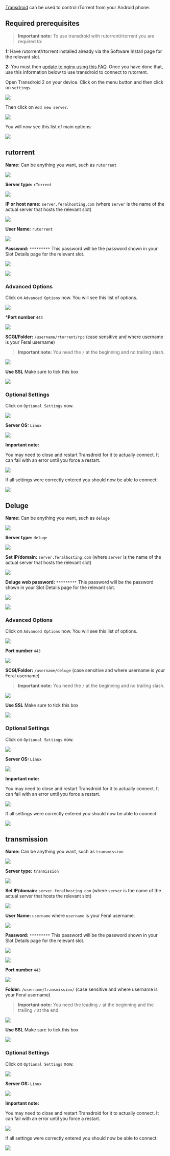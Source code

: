 
[Transdroid](http://transdroid.org) can be used to control rTorrent from your Android phone.

Required prerequisites
---

> **Important note:** To use transdroid with rutorrent/rtorrent you are required to:

**1:** Have rutorrent/rtorrent installed already via the Software Install page for the relevant slot.

**2:** You must then [update to nginx using this FAQ](https://www.feralhosting.com/faq/view?question=231). Once you have done that, use this information below to use transdroid to connect to rutorrent.

Open Transdroid 2 on your device. Click on the menu button and then click on `settings`.

![](https://raw.github.com/feralhosting/feralfilehosting/master/Feral%20Wiki/Other%20software/Transdroid%20to%20Control%20rTorrent%20-%20Deluge%20-%20Transmission%20From%20Your%20Android%20Phone/main/settings.png)

Then click on `Add new server`.

![](https://raw.github.com/feralhosting/feralfilehosting/master/Feral%20Wiki/Other%20software/Transdroid%20to%20Control%20rTorrent%20-%20Deluge%20-%20Transmission%20From%20Your%20Android%20Phone/main/addserver.png)

You will now see this list of main options:

![](https://raw.github.com/feralhosting/feralfilehosting/master/Feral%20Wiki/Other%20software/Transdroid%20to%20Control%20rTorrent%20-%20Deluge%20-%20Transmission%20From%20Your%20Android%20Phone/main/mainoptions.png)

rutorrent
---

**Name:** Can be anything you want, such as `rutorrent`

![](https://raw.github.com/feralhosting/feralfilehosting/master/Feral%20Wiki/Other%20software/Transdroid%20to%20Control%20rTorrent%20-%20Deluge%20-%20Transmission%20From%20Your%20Android%20Phone/rutorrent/name.png)

**Server type:** `rTorrent`

![](https://raw.github.com/feralhosting/feralfilehosting/master/Feral%20Wiki/Other%20software/Transdroid%20to%20Control%20rTorrent%20-%20Deluge%20-%20Transmission%20From%20Your%20Android%20Phone/rutorrent/servertype.png)

**IP or host name:** `server.feralhosting.com` (where `server` is the name of the actual server that hosts the relevant slot)

![](https://raw.github.com/feralhosting/feralfilehosting/master/Feral%20Wiki/Other%20software/Transdroid%20to%20Control%20rTorrent%20-%20Deluge%20-%20Transmission%20From%20Your%20Android%20Phone/main/hostname.png)

**User Name:** `rutorrent`

![](https://raw.github.com/feralhosting/feralfilehosting/master/Feral%20Wiki/Other%20software/Transdroid%20to%20Control%20rTorrent%20-%20Deluge%20-%20Transmission%20From%20Your%20Android%20Phone/rutorrent/username.png)

**Password:** `*********`  This password will be the password shown in your Slot Details page for the relevant slot.

![](https://raw.github.com/feralhosting/feralfilehosting/master/Feral%20Wiki/0%20Generic/rutorrent.slotdetails.png)

![](https://raw.github.com/feralhosting/feralfilehosting/master/Feral%20Wiki/Other%20software/Transdroid%20to%20Control%20rTorrent%20-%20Deluge%20-%20Transmission%20From%20Your%20Android%20Phone/main/password.png)

### Advanced Options

Click on `Advanced Options` now. You will see this list of options.

![](https://raw.github.com/feralhosting/feralfilehosting/master/Feral%20Wiki/Other%20software/Transdroid%20to%20Control%20rTorrent%20-%20Deluge%20-%20Transmission%20From%20Your%20Android%20Phone/main/advancedoptions.png)

***Port number** `443`

![](https://raw.github.com/feralhosting/feralfilehosting/master/Feral%20Wiki/Other%20software/Transdroid%20to%20Control%20rTorrent%20-%20Deluge%20-%20Transmission%20From%20Your%20Android%20Phone/main/port.png)

**SCGI/Folder:** `/username/rtorrent/rpc` (case sensitive and where username is your Feral username)

> **Important note:** You need the `/` at the beginning and no trailing slash.

![](https://raw.github.com/feralhosting/feralfilehosting/master/Feral%20Wiki/Other%20software/Transdroid%20to%20Control%20rTorrent%20-%20Deluge%20-%20Transmission%20From%20Your%20Android%20Phone/rutorrent/scgipath.png)

**Use SSL** Make sure to tick this box

![](https://raw.github.com/feralhosting/feralfilehosting/master/Feral%20Wiki/Other%20software/Transdroid%20to%20Control%20rTorrent%20-%20Deluge%20-%20Transmission%20From%20Your%20Android%20Phone/main/ssl.png)

### Optional Settings

Click on `Optional Settings` now.

![](https://raw.github.com/feralhosting/feralfilehosting/master/Feral%20Wiki/Other%20software/Transdroid%20to%20Control%20rTorrent%20-%20Deluge%20-%20Transmission%20From%20Your%20Android%20Phone/main/optionalsettings.png)

**Server OS:** `Linux`

![](https://raw.github.com/feralhosting/feralfilehosting/master/Feral%20Wiki/Other%20software/Transdroid%20to%20Control%20rTorrent%20-%20Deluge%20-%20Transmission%20From%20Your%20Android%20Phone/main/serveros.png)

**Important note:**

You may need to close and restart Transdroid for it to actually connect. It can fail with an error until you force a restart.

![](https://raw.github.com/feralhosting/feralfilehosting/master/Feral%20Wiki/Other%20software/Transdroid%20to%20Control%20rTorrent%20-%20Deluge%20-%20Transmission%20From%20Your%20Android%20Phone/main/forceend.png)

If all settings were correctly entered you should now be able to connect:

![](https://raw.github.com/feralhosting/feralfilehosting/master/Feral%20Wiki/Other%20software/Transdroid%20to%20Control%20rTorrent%20-%20Deluge%20-%20Transmission%20From%20Your%20Android%20Phone/rutorrent/rutorrentfinal.png)

Deluge
---

**Name:** Can be anything you want, such as `deluge`

![](https://raw.github.com/feralhosting/feralfilehosting/master/Feral%20Wiki/Other%20software/Transdroid%20to%20Control%20rTorrent%20-%20Deluge%20-%20Transmission%20From%20Your%20Android%20Phone/deluge/name.png)

**Server type:** `deluge`

![](https://raw.github.com/feralhosting/feralfilehosting/master/Feral%20Wiki/Other%20software/Transdroid%20to%20Control%20rTorrent%20-%20Deluge%20-%20Transmission%20From%20Your%20Android%20Phone/deluge/servertype.png)

**Set IP/domain:** `server.feralhosting.com` (where `server` is the name of the actual server that hosts the relevant slot)

![](https://raw.github.com/feralhosting/feralfilehosting/master/Feral%20Wiki/Other%20software/Transdroid%20to%20Control%20rTorrent%20-%20Deluge%20-%20Transmission%20From%20Your%20Android%20Phone/main/hostname.png)

**Deluge web password:** `*********`  This password will be the password shown in your Slot Details page for the relevant slot.

![](https://raw.github.com/feralhosting/feralfilehosting/master/Feral%20Wiki/0%20Generic/deluge.slotdetails.png)

![](https://raw.github.com/feralhosting/feralfilehosting/master/Feral%20Wiki/Other%20software/Transdroid%20to%20Control%20rTorrent%20-%20Deluge%20-%20Transmission%20From%20Your%20Android%20Phone/deluge/webpassword.png)

### Advanced Options

Click on `Advanced Options` now. You will see this list of options.

![](https://raw.github.com/feralhosting/feralfilehosting/master/Feral%20Wiki/Other%20software/Transdroid%20to%20Control%20rTorrent%20-%20Deluge%20-%20Transmission%20From%20Your%20Android%20Phone/main/advancedoptions.png)

**Port number** `443`

![](https://raw.github.com/feralhosting/feralfilehosting/master/Feral%20Wiki/Other%20software/Transdroid%20to%20Control%20rTorrent%20-%20Deluge%20-%20Transmission%20From%20Your%20Android%20Phone/main/port.png)

**SCGI/Folder:** `/username/deluge` (case sensitive and where username is your Feral username)

> **Important note:** You need the `/` at the beginning and no trailing slash.

![](https://raw.github.com/feralhosting/feralfilehosting/master/Feral%20Wiki/Other%20software/Transdroid%20to%20Control%20rTorrent%20-%20Deluge%20-%20Transmission%20From%20Your%20Android%20Phone/deluge/folderpath.png)

**Use SSL** Make sure to tick this box

![](https://raw.github.com/feralhosting/feralfilehosting/master/Feral%20Wiki/Other%20software/Transdroid%20to%20Control%20rTorrent%20-%20Deluge%20-%20Transmission%20From%20Your%20Android%20Phone/main/ssl.png)

### Optional Settings

Click on `Optional Settings` now.

![](https://raw.github.com/feralhosting/feralfilehosting/master/Feral%20Wiki/Other%20software/Transdroid%20to%20Control%20rTorrent%20-%20Deluge%20-%20Transmission%20From%20Your%20Android%20Phone/main/optionalsettings.png)

**Server OS:** `Linux`

![](https://raw.github.com/feralhosting/feralfilehosting/master/Feral%20Wiki/Other%20software/Transdroid%20to%20Control%20rTorrent%20-%20Deluge%20-%20Transmission%20From%20Your%20Android%20Phone/main/serveros.png)

**Important note:**

You may need to close and restart Transdroid for it to actually connect. It can fail with an error until you force a restart.

![](https://raw.github.com/feralhosting/feralfilehosting/master/Feral%20Wiki/Other%20software/Transdroid%20to%20Control%20rTorrent%20-%20Deluge%20-%20Transmission%20From%20Your%20Android%20Phone/main/forceend.png)

If all settings were correctly entered you should now be able to connect:

![](https://raw.github.com/feralhosting/feralfilehosting/master/Feral%20Wiki/Other%20software/Transdroid%20to%20Control%20rTorrent%20-%20Deluge%20-%20Transmission%20From%20Your%20Android%20Phone/deluge/delugefinal.png)

transmission
---

**Name:** Can be anything you want, such as `transmission`

![](https://raw.github.com/feralhosting/feralfilehosting/master/Feral%20Wiki/Other%20software/Transdroid%20to%20Control%20rTorrent%20-%20Deluge%20-%20Transmission%20From%20Your%20Android%20Phone/transmission/name.png)

**Server type:** `tranmission`

![](https://raw.github.com/feralhosting/feralfilehosting/master/Feral%20Wiki/Other%20software/Transdroid%20to%20Control%20rTorrent%20-%20Deluge%20-%20Transmission%20From%20Your%20Android%20Phone/transmission/servertype.png)

**Set IP/domain:** `server.feralhosting.com` (where `server` is the name of the actual server that hosts the relevant slot)

![](https://raw.github.com/feralhosting/feralfilehosting/master/Feral%20Wiki/Other%20software/Transdroid%20to%20Control%20rTorrent%20-%20Deluge%20-%20Transmission%20From%20Your%20Android%20Phone/main/hostname.png)

**User Name:** `username` where `username` is your Feral username.

![](https://raw.github.com/feralhosting/feralfilehosting/master/Feral%20Wiki/Other%20software/Transdroid%20to%20Control%20rTorrent%20-%20Deluge%20-%20Transmission%20From%20Your%20Android%20Phone/transmission/username.png)

**Password:** `*********`  This password will be the password shown in your Slot Details page for the relevant slot.

![](https://raw.github.com/feralhosting/feralfilehosting/master/Feral%20Wiki/0%20Generic/transmission.slotdetails.png)

![](https://raw.github.com/feralhosting/feralfilehosting/master/Feral%20Wiki/Other%20software/Transdroid%20to%20Control%20rTorrent%20-%20Deluge%20-%20Transmission%20From%20Your%20Android%20Phone/main/password.png)

**Port number** `443`

![](https://raw.github.com/feralhosting/feralfilehosting/master/Feral%20Wiki/Other%20software/Transdroid%20to%20Control%20rTorrent%20-%20Deluge%20-%20Transmission%20From%20Your%20Android%20Phone/main/port.png)

**Folder:** `/username/transmission/` (case sensitive and where username is your Feral username)

> **Important note:** You need the leading `/` at the beginning and the trailing `/` at the end.

![](https://raw.github.com/feralhosting/feralfilehosting/master/Feral%20Wiki/Other%20software/Transdroid%20to%20Control%20rTorrent%20-%20Deluge%20-%20Transmission%20From%20Your%20Android%20Phone/transmission/folderpath.png)

**Use SSL** Make sure to tick this box

![](https://raw.github.com/feralhosting/feralfilehosting/master/Feral%20Wiki/Other%20software/Transdroid%20to%20Control%20rTorrent%20-%20Deluge%20-%20Transmission%20From%20Your%20Android%20Phone/main/ssl.png)

### Optional Settings

Click on `Optional Settings` now.

![](https://raw.github.com/feralhosting/feralfilehosting/master/Feral%20Wiki/Other%20software/Transdroid%20to%20Control%20rTorrent%20-%20Deluge%20-%20Transmission%20From%20Your%20Android%20Phone/main/optionalsettings.png)

**Server OS:** `Linux`

![](https://raw.github.com/feralhosting/feralfilehosting/master/Feral%20Wiki/Other%20software/Transdroid%20to%20Control%20rTorrent%20-%20Deluge%20-%20Transmission%20From%20Your%20Android%20Phone/main/serveros.png)

**Important note:**

You may need to close and restart Transdroid for it to actually connect. It can fail with an error until you force a restart.

![](https://raw.github.com/feralhosting/feralfilehosting/master/Feral%20Wiki/Other%20software/Transdroid%20to%20Control%20rTorrent%20-%20Deluge%20-%20Transmission%20From%20Your%20Android%20Phone/main/forceend.png)

If all settings were correctly entered you should now be able to connect:

![](https://raw.github.com/feralhosting/feralfilehosting/master/Feral%20Wiki/Other%20software/Transdroid%20to%20Control%20rTorrent%20-%20Deluge%20-%20Transmission%20From%20Your%20Android%20Phone/transmission/transmissionfinal.png)



